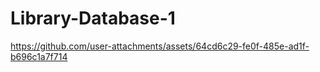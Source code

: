 # Library-Database-1
 


https://github.com/user-attachments/assets/64cd6c29-fe0f-485e-ad1f-b696c1a7f714

